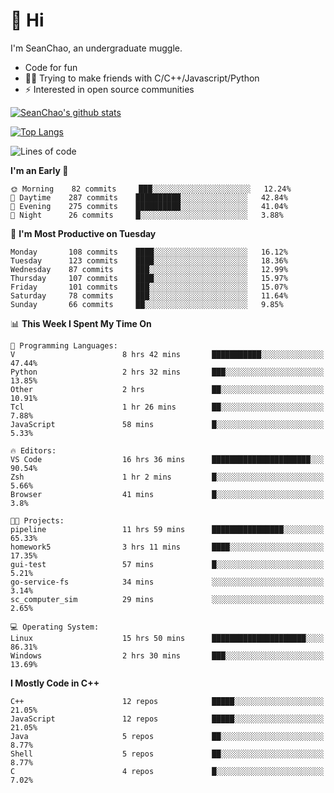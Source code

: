# 👋 Hi
I'm SeanChao, an undergraduate muggle.

- Code for fun
- 👨‍💻 Trying to make friends with C/C++/Javascript/Python
- ⚡ Interested in open source communities

[![SeanChao's github stats](https://i-github-readme-stats.vercel.app/api?username=seanchao&show_icons=true)](https://github.com/anuraghazra/github-readme-stats)

[![Top Langs](https://i-github-readme-stats.vercel.app/api/top-langs/?username=seanchao&layout=compact)](https://github.com/anuraghazra/github-readme-stats)

<!--START_SECTION:waka-->
![Lines of code](https://img.shields.io/badge/From%20Hello%20World%20I%27ve%20Written-1.6%20million%20lines%20of%20code-blue)

**I'm an Early 🐤** 

```text
🌞 Morning    82 commits     ███░░░░░░░░░░░░░░░░░░░░░░   12.24% 
🌆 Daytime    287 commits    ██████████░░░░░░░░░░░░░░░   42.84% 
🌃 Evening    275 commits    ██████████░░░░░░░░░░░░░░░   41.04% 
🌙 Night      26 commits     █░░░░░░░░░░░░░░░░░░░░░░░░   3.88%

```
📅 **I'm Most Productive on Tuesday** 

```text
Monday       108 commits    ████░░░░░░░░░░░░░░░░░░░░░   16.12% 
Tuesday      123 commits    ████░░░░░░░░░░░░░░░░░░░░░   18.36% 
Wednesday    87 commits     ███░░░░░░░░░░░░░░░░░░░░░░   12.99% 
Thursday     107 commits    ████░░░░░░░░░░░░░░░░░░░░░   15.97% 
Friday       101 commits    ███░░░░░░░░░░░░░░░░░░░░░░   15.07% 
Saturday     78 commits     ███░░░░░░░░░░░░░░░░░░░░░░   11.64% 
Sunday       66 commits     ██░░░░░░░░░░░░░░░░░░░░░░░   9.85%

```


📊 **This Week I Spent My Time On** 

```text
💬 Programming Languages: 
V                        8 hrs 42 mins       ███████████░░░░░░░░░░░░░░   47.44% 
Python                   2 hrs 32 mins       ███░░░░░░░░░░░░░░░░░░░░░░   13.85% 
Other                    2 hrs               ██░░░░░░░░░░░░░░░░░░░░░░░   10.91% 
Tcl                      1 hr 26 mins        ██░░░░░░░░░░░░░░░░░░░░░░░   7.88% 
JavaScript               58 mins             █░░░░░░░░░░░░░░░░░░░░░░░░   5.33%

🔥 Editors: 
VS Code                  16 hrs 36 mins      ██████████████████████░░░   90.54% 
Zsh                      1 hr 2 mins         █░░░░░░░░░░░░░░░░░░░░░░░░   5.66% 
Browser                  41 mins             █░░░░░░░░░░░░░░░░░░░░░░░░   3.8%

🐱‍💻 Projects: 
pipeline                 11 hrs 59 mins      ████████████████░░░░░░░░░   65.33% 
homework5                3 hrs 11 mins       ████░░░░░░░░░░░░░░░░░░░░░   17.35% 
gui-test                 57 mins             █░░░░░░░░░░░░░░░░░░░░░░░░   5.21% 
go-service-fs            34 mins             ░░░░░░░░░░░░░░░░░░░░░░░░░   3.14% 
sc_computer_sim          29 mins             ░░░░░░░░░░░░░░░░░░░░░░░░░   2.65%

💻 Operating System: 
Linux                    15 hrs 50 mins      █████████████████████░░░░   86.31% 
Windows                  2 hrs 30 mins       ███░░░░░░░░░░░░░░░░░░░░░░   13.69%

```

**I Mostly Code in C++** 

```text
C++                      12 repos            █████░░░░░░░░░░░░░░░░░░░░   21.05% 
JavaScript               12 repos            █████░░░░░░░░░░░░░░░░░░░░   21.05% 
Java                     5 repos             ██░░░░░░░░░░░░░░░░░░░░░░░   8.77% 
Shell                    5 repos             ██░░░░░░░░░░░░░░░░░░░░░░░   8.77% 
C                        4 repos             █░░░░░░░░░░░░░░░░░░░░░░░░   7.02%

```



<!--END_SECTION:waka-->
